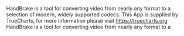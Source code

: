 HandBrake is a tool for converting video from nearly any format to a selection of modern, widely supported codecs.
This App is supplied by TrueCharts, for more information please visit https://truecharts.org
HandBrake is a tool for converting video from nearly any format to a
